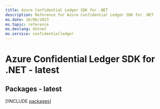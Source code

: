 ```yaml
---
title: Azure Confidential Ledger SDK for .NET
description: Reference for Azure Confidential Ledger SDK for .NET
ms.date: 10/06/2023
ms.topic: reference
ms.devlang: dotnet
ms.service: confidentialledger
---
```

# Azure Confidential Ledger SDK for .NET - latest
## Packages - latest
[!INCLUDE [packages](confidential-ledger-index.md)]